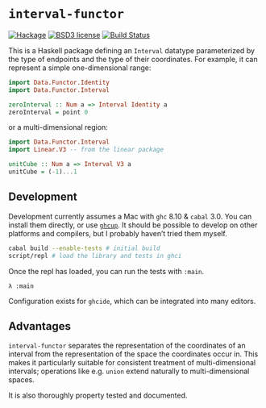 # `interval-functor`

[![Hackage](https://img.shields.io/hackage/v/interval-functor.svg)](https://hackage.haskell.org/package/interval-functor)
[![BSD3 license](https://img.shields.io/badge/license-BSD3-blue.svg)](LICENSE)
[![Build Status](https://action-badges.now.sh/robrix/interval-functor)](https://github.com/robrix/interval-functor/actions)

This is a Haskell package defining an `Interval` datatype parameterized by the type of endpoints and the type of their coordinates. For example, it can represent a simple one-dimensional range:

```haskell
import Data.Functor.Identity
import Data.Functor.Interval

zeroInterval :: Num a => Interval Identity a
zeroInterval = point 0
```

or a multi-dimensional region:

```haskell
import Data.Functor.Interval
import Linear.V3 -- from the linear package

unitCube :: Num a => Interval V3 a
unitCube = (-1)...1
```


## Development

Development currently assumes a Mac with `ghc` 8.10 & `cabal` 3.0. You can install them directly, or use [`ghcup`](https://www.haskell.org/ghcup/). It should be possible to develop on other platforms and compilers, but I probably haven’t tried them myself.

```bash
cabal build --enable-tests # initial build
script/repl # load the library and tests in ghci
```

Once the repl has loaded, you can run the tests with `:main`.

```
λ :main
```

Configuration exists for `ghcide`, which can be integrated into many editors.


## Advantages

`interval-functor` separates the representation of the coordinates of an interval from the representation of the space the coordinates occur in. This makes it particularly suitable for consistent treatment of multi-dimensional intervals; operations like e.g. `union` extend naturally to multi-dimensional spaces.

It is also thoroughly property tested and documented.
